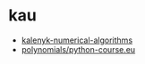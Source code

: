 # kau

 * [kalenyk-numerical-algorithms](https://wordsandbuttons.online/)
 * [polynomials/python-course.eu](https://www.python-course.eu/polynomial_class_in_python.php)
